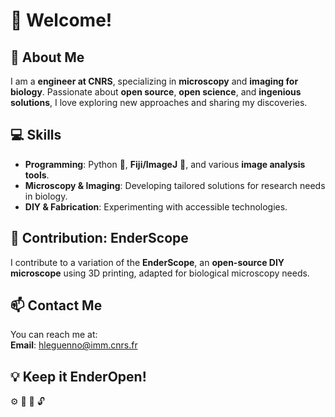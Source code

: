 # 👋 **Welcome!**

## 🔬 **About Me**
I am a **engineer at CNRS**, specializing in **microscopy** and **imaging for biology**. Passionate about **open source**, **open science**, and **ingenious solutions**, I love exploring new approaches and sharing my discoveries.

## 💻 **Skills**
- **Programming**: Python 🐍, **Fiji/ImageJ** 🔬, and various **image analysis tools**.
- **Microscopy & Imaging**: Developing tailored solutions for research needs in biology.
- **DIY & Fabrication**: Experimenting with accessible technologies.

## 🚀 **Contribution: EnderScope**
I contribute to a variation of the **EnderScope**, an **open-source DIY microscope** using 3D printing, adapted for biological microscopy needs.

## 📫 **Contact Me**
You can reach me at:  
**Email**: [hleguenno@imm.cnrs.fr](mailto:hleguenno@imm.cnrs.fr)

## 💡 **Keep it EnderOpen!**
⚙️ 🔄 🌱 🔓

